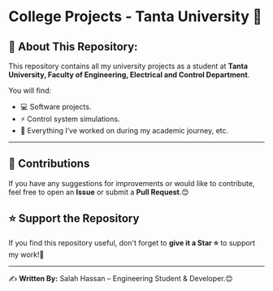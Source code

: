 # College Projects - Tanta University 🚀  

## 📌 About This Repository:  
This repository contains all my university projects as a student at **Tanta University, Faculty of Engineering, Electrical and Control Department**.  

You will find:  
- 💻 Software projects.  
- ⚡ Control system simulations.  
- 🚀 Everything I’ve worked on during my academic journey, etc.  

---

## 🤝 Contributions  
If you have any suggestions for improvements or would like to contribute, feel free to open an **Issue** or submit a **Pull Request**.😊  

## ⭐ Support the Repository  
If you find this repository useful, don't forget to **give it a Star ⭐** to support my work!🚀  

---

✍️ **Written By:** Salah Hassan – Engineering Student & Developer.😊  
